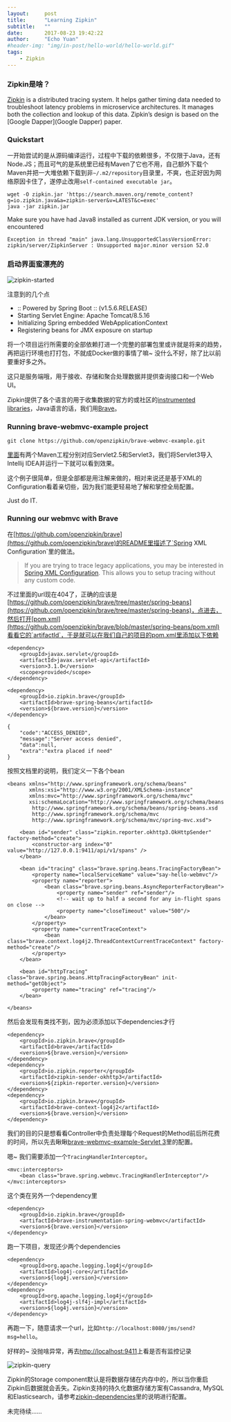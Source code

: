 ```yaml
---
layout:     post
title:      "Learning Zipkin"
subtitle:   ""
date:       2017-08-23 19:42:22
author:     "Echo Yuan"
#header-img: "img/in-post/hello-world/hello-world.gif"
tags:
    - Zipkin
---
```

### Zipkin是啥？

[Zipkin](http://zipkin.io/) is a distributed tracing system. It helps gather timing data needed to troubleshoot latency problems in microservice architectures. It manages both the collection and lookup of this data. Zipkin’s design is based on the [Google Dapper](Google Dapper) paper.

### Quickstart

一开始尝试的是从源码编译运行，过程中下载的依赖很多，不仅限于Java，还有Node.JS；而且可气的是系统里已经有Maven了它也不用，自己额外下载个Maven并把一大堆依赖下载到非`~/.m2/repository`目录里，不爽，也正好因为网络原因卡住了，遂停止改用`self-contained executable jar`。

```
wget -O zipkin.jar 'https://search.maven.org/remote_content?g=io.zipkin.java&a=zipkin-server&v=LATEST&c=exec'
java -jar zipkin.jar
```

Make sure you have had Java8 installed as current JDK version, or you will encountered

```
Exception in thread "main" java.lang.UnsupportedClassVersionError: zipkin/server/ZipkinServer : Unsupported major.minor version 52.0
```

### 启动界面蛮漂亮的

![zipkin-started](/img/in-post/learning-zipkin/zipkin-started.png)

注意到的几个点
* :: Powered by Spring Boot ::         (v1.5.6.RELEASE)
* Starting Servlet Engine: Apache Tomcat/8.5.16
* Initializing Spring embedded WebApplicationContext
* Registering beans for JMX exposure on startup

将一个项目运行所需要的全部依赖打进一个完整的部署包里或许就是将来的趋势，再把运行环境也打打包，不就成Docker做的事情了嘛~  没什么不好，除了比以前要重好多之外。

这只是服务端哦，用于接收、存储和聚合处理数据并提供查询接口和一个Web UI。

Zipkin提供了各个语言的用于收集数据的官方的或社区的[instrumented libraries](http://zipkin.io/pages/existing_instrumentations.html)，Java语言的话，我们用[Brave](https://github.com/openzipkin/brave)。

### Running brave-webmvc-example project

```
git clone https://github.com/openzipkin/brave-webmvc-example.git
```

[里面](https://github.com/openzipkin/brave-webmvc-example)有两个Maven工程分别对应Servlet2.5和Servlet3，我们将Servlet3导入Intellij IDEA并运行一下就可以看到效果。

这个例子很简单，但是全部都是用注解来做的，相对来说还是基于XML的Configuration看着亲切些，因为我们能更轻易地了解和掌控全局配置。

Just do IT.

### Running our webmvc with Brave

在[https://github.com/openzipkin/brave](https://github.com/openzipkin/brave)的README里描述了`Spring XML Configuration`里的做法。

> If you are trying to trace legacy applications, you may be interested in [Spring XML Configuration](https://github.com/openzipkin/brave/blob/master/brave-spring-beans). This allows you to setup tracing without any custom code.

不过里面的url现在404了，正确的应该是[https://github.com/openzipkin/brave/tree/master/spring-beans](https://github.com/openzipkin/brave/tree/master/spring-beans)，点进去，然后打开[pom.xml](https://github.com/openzipkin/brave/blob/master/spring-beans/pom.xml)看看它的`artifactId`，于是就可以在我们自己的项目的pom.xml里添加以下依赖

```
<dependency>
    <groupId>javax.servlet</groupId>
    <artifactId>javax.servlet-api</artifactId>
    <version>3.1.0</version>
    <scope>provided</scope>
</dependency>

<dependency>
    <groupId>io.zipkin.brave</groupId>
    <artifactId>brave-spring-beans</artifactId>
    <version>${brave.version}</version>
</dependency>
```

```
{
	"code":"ACCESS_DENIED",
	"message":"Server access denied",
	"data":null,
	"extra":"extra placed if need"
}
```

按照文档里的说明，我们定义一下各个bean

```
<beans xmlns="http://www.springframework.org/schema/beans"
       xmlns:xsi="http://www.w3.org/2001/XMLSchema-instance"
       xmlns:mvc="http://www.springframework.org/schema/mvc"
       xsi:schemaLocation="http://www.springframework.org/schema/beans
        http://www.springframework.org/schema/beans/spring-beans.xsd
        http://www.springframework.org/schema/mvc
        http://www.springframework.org/schema/mvc/spring-mvc.xsd">

    <bean id="sender" class="zipkin.reporter.okhttp3.OkHttpSender" factory-method="create">
        <constructor-arg index="0" value="http://127.0.0.1:9411/api/v1/spans" />
    </bean>

    <bean id="tracing" class="brave.spring.beans.TracingFactoryBean">
        <property name="localServiceName" value="say-hello-webmvc"/>
        <property name="reporter">
            <bean class="brave.spring.beans.AsyncReporterFactoryBean">
                <property name="sender" ref="sender"/>
                <!-- wait up to half a second for any in-flight spans on close -->
                <property name="closeTimeout" value="500"/>
            </bean>
        </property>
        <property name="currentTraceContext">
            <bean class="brave.context.log4j2.ThreadContextCurrentTraceContext" factory-method="create"/>
        </property>
    </bean>

    <bean id="httpTracing" class="brave.spring.beans.HttpTracingFactoryBean" init-method="getObject">
        <property name="tracing" ref="tracing"/>
    </bean>

</beans>
```

然后会发现有类找不到，因为必须添加以下dependencies才行

```
<dependency>
    <groupId>io.zipkin.brave</groupId>
    <artifactId>brave</artifactId>
    <version>${brave.version}</version>
</dependency>
<dependency>
    <groupId>io.zipkin.reporter</groupId>
    <artifactId>zipkin-sender-okhttp3</artifactId>
    <version>${zipkin-reporter.version}</version>
</dependency>
<dependency>
    <groupId>io.zipkin.brave</groupId>
    <artifactId>brave-context-log4j2</artifactId>
    <version>${brave.version}</version>
</dependency>
```

我们的目的只是想看看Controller中负责处理每个Request的Method前后所花费的时间，所以先去瞅瞅[brave-webmvc-example-Servlet 3](https://github.com/openzipkin/brave-webmvc-example/blob/master/servlet3/src/main/java/brave/webmvc/TracingConfiguration.java)里的配置。

嗯~ 我们需要添加一个`TracingHandlerInterceptor`。

```
<mvc:interceptors>
    <bean class="brave.spring.webmvc.TracingHandlerInterceptor"/>
</mvc:interceptors>
```

这个类在另外一个dependency里

```
<dependency>
    <groupId>io.zipkin.brave</groupId>
    <artifactId>brave-instrumentation-spring-webmvc</artifactId>
    <version>${brave.version}</version>
</dependency>
```

跑一下项目，发现还少两个dependencies

```
<dependency>
    <groupId>org.apache.logging.log4j</groupId>
    <artifactId>log4j-core</artifactId>
    <version>${log4j.version}</version>
</dependency>
<dependency>
    <groupId>org.apache.logging.log4j</groupId>
    <artifactId>log4j-slf4j-impl</artifactId>
    <version>${log4j.version}</version>
</dependency>
```

再跑一下，随意请求一个url，比如`http://localhost:8080/jms/send?msg=hello`。

好样的~ 没抛啥异常，再去[http://localhost:9411](http://localhost:9411)上看是否有监控记录

![zipkin-query](/img/in-post/learning-zipkin/zipkin-query.png)


Zipkin的Storage component默认是将数据存储在内存中的，所以当你重启Zipkin后数据就会丢失。Zipkin支持的持久化数据存储方案有Cassandra, MySQL和Elasticsearch，请参考[zipkin-dependencies](https://github.com/openzipkin/zipkin-dependencies)里的说明进行配置。

未完待续……


